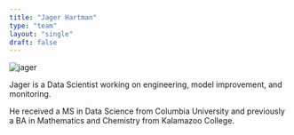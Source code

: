 ```yaml
---
title: "Jager Hartman"
type: "team"
layout: "single"
draft: false
---
```


<img src="/img/jager.jpg" alt="jager" class="avatar-large img-circle">


Jager is a Data Scientist working on engineering, model improvement, and monitoring. 

He received a MS in Data Science from Columbia University and previously a BA in Mathematics and Chemistry from Kalamazoo College.

